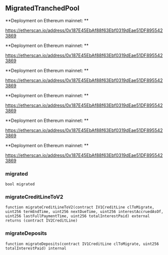 ## MigratedTranchedPool

**Deployment on Ethereum mainnet: **

https://etherscan.io/address/0x187E45EbAf88f63Ebf0319dEae51DF8955423869

**Deployment on Ethereum mainnet: **

https://etherscan.io/address/0x187E45EbAf88f63Ebf0319dEae51DF8955423869

**Deployment on Ethereum mainnet: **

https://etherscan.io/address/0x187E45EbAf88f63Ebf0319dEae51DF8955423869

**Deployment on Ethereum mainnet: **

https://etherscan.io/address/0x187E45EbAf88f63Ebf0319dEae51DF8955423869

**Deployment on Ethereum mainnet: **

https://etherscan.io/address/0x187E45EbAf88f63Ebf0319dEae51DF8955423869

**Deployment on Ethereum mainnet: **

https://etherscan.io/address/0x187E45EbAf88f63Ebf0319dEae51DF8955423869

### migrated

```solidity
bool migrated
```

### migrateCreditLineToV2

```solidity
function migrateCreditLineToV2(contract IV1CreditLine clToMigrate, uint256 termEndTime, uint256 nextDueTime, uint256 interestAccruedAsOf, uint256 lastFullPaymentTime, uint256 totalInterestPaid) external returns (contract IV2CreditLine)
```

### migrateDeposits

```solidity
function migrateDeposits(contract IV1CreditLine clToMigrate, uint256 totalInterestPaid) internal
```


